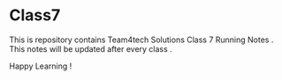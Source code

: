 # Class7
This is repository contains Team4tech Solutions Class 7 Running Notes .
This notes will be updated after every class . 

Happy Learning ! 
